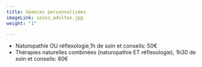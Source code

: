 ```yaml
---
title: Séances personnalisées
imageLink: soins_adultes.jpg
weight: "1"

---
```

* Naturopathie OU réflexologie,1h de soin et conseils: 50€
* Thérapies naturelles combinées (naturopathie ET réflexologie), 1h30 de soin et conseils: 80€ 